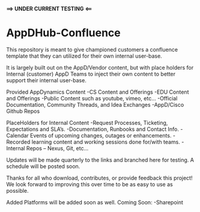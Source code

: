 ******==> UNDER CURRENT TESTING <==******
# AppDHub-Confluence
This repository is meant to give championed customers a confluence template that they can utilized for their own internal user-base.

It is largely built out on the AppD/Vendor content, but with place holders for Internal (customer) AppD Teams to inject their own content to better support their internal user-base.

Provided AppDynamics Content
-CS Content and Offerings
-EDU Content and Offerings
-Public Content such as youtube, vimeo, etc…
-Official Documentation, Community Threads, and Idea Exchanges
-AppD/Cisco Github Repos

PlaceHolders for Internal Content
-Request Processes, Ticketing, Expectations and SLA’s.
-Documentation, Runbooks and Contact Info.
-Calendar Events of upcoming changes, outages or enhancements.
-Recorded learning content and working sessions done for/with teams.
-Internal Repos – Nexus, Git, etc…

Updates will be made quarterly to the links and branched here for testing. A schedule will be posted soon.


Thanks for all who download, contributes, or provide feedback this project! We look forward to improving this over time to be as easy to use as possible. 

Added Platforms will be added soon as well. Coming Soon:
-Sharepoint







